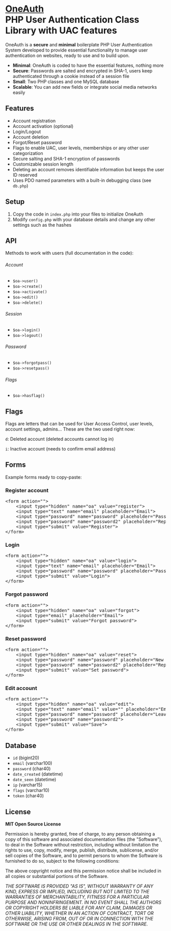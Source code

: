 # [OneAuth](https://github.com/luckyshot/OneAuth) <br>PHP User Authentication Class Library with UAC features

OneAuth is a **secure** and **minimal** boilerplate PHP User Authentication System developed to provide essential functionality to manage user authentication on websites, ready to use and to build upon.

* **Minimal**: OneAuth is coded to have the essential features, nothing more
* **Secure**: Passwords are salted and encrypted in SHA-1, users keep authenticated through a cookie instead of a session file
* **Small**: Two PHP classes and one MySQL database
* **Scalable**: You can add new fields or integrate social media networks easily


## Features

- Account registration
- Account activation (optional)
- Login/Logout
- Account deletion
- Forgot/Reset password
- Flags to enable UAC, user levels, memberships or any other user categorization
- Secure salting and SHA-1 encryption of passwords
- Customizable session length
- Deleting an account removes identifiable information but keeps the user ID reserved
- Uses PDO named parameters with a built-in debugging class (see <code>db.php</code>)

## Setup

1. Copy the code in <code>index.php</code> into your files to initialize OneAuth
2. Modify <code>config.php</code> with your database details and change any other settings such as the hashes

## API

Methods to work with users (full documentation in the code):

###### Account

- <code>$oa->user()</code>
- <code>$oa->create()</code>
- <code>$oa->activate()</code>
- <code>$oa->edit()</code>
- <code>$oa->delete()</code>

###### Session

- <code>$oa->login()</code>
- <code>$oa->logout()</code>

###### Password

- <code>$oa->forgotpass()</code>
- <code>$oa->resetpass()</code>

###### Flags

- <code>$oa->hasflag()</code>



## Flags

Flags are letters that can be used for User Access Control, user levels, account settings, admins&hellip; These are the two used right now:

<code>d</code>: Deleted account (deleted accounts cannot log in)

<code>i</code>: Inactive account (needs to confirm email address)


## Forms

Example forms ready to copy-paste:

### Register account

<pre>&lt;form action=""&gt;
	&lt;input type="hidden" name="oa" value="register"&gt;
	&lt;input type="text" name="email" placeholder="Email"&gt;
	&lt;input type="password" name="password" placeholder="Password"&gt;
	&lt;input type="password" name="password2" placeholder="Repeat password"&gt;
	&lt;input type="submit" value="Register"&gt;
&lt;/form&gt;</pre>

### Login

<pre>&lt;form action=""&gt;
	&lt;input type="hidden" name="oa" value="login"&gt;
	&lt;input type="text" name="email" placeholder="Email"&gt;
	&lt;input type="password" name="password" placeholder="Password"&gt;
	&lt;input type="submit" value="Login"&gt;
&lt;/form&gt;</pre>

### Forgot password

<pre>&lt;form action=""&gt;
	&lt;input type="hidden" name="oa" value="forgot"&gt;
	&lt;input type="email" placeholder="Email"&gt;
	&lt;input type="submit" value="Forgot password"&gt;
&lt;/form&gt;</pre>

### Reset password

<pre>&lt;form action=""&gt;
	&lt;input type="hidden" name="oa" value="reset"&gt;
	&lt;input type="password" name="password" placeholder="New password"&gt;
	&lt;input type="password" name="password2" placeholder="Repeat password"&gt;
	&lt;input type="submit" value="Set password"&gt;
&lt;/form&gt;</pre>

### Edit account

<pre>&lt;form action=""&gt;
	&lt;input type="hidden" name="oa" value="edit"&gt;
	&lt;input type="text" name="email" value="" placeholder="Email"&gt;
	&lt;input type="password" name="password" placeholder="Leave empty to keep current password"&gt;
	&lt;input type="password" name="password2"&gt;
	&lt;input type="submit" value="Save"&gt;
&lt;/form&gt;</pre>




## Database

* `id` (bigint20)
* `email` (varchar100)
* `password` (char40)
* `date_created` (datetime)
* `date_seen` (datetime)
* `ip` (varchar15)
* `flags` (varchar10)
* `token` (char40)





## License

**MIT Open Source License**

Permission is hereby granted, free of charge, to any person obtaining a copy of this software and associated documentation files (the "Software"), to deal in the Software without restriction, including without limitation the rights to use, copy, modify, merge, publish, distribute, sublicense, and/or sell copies of the Software, and to permit persons to whom the Software is furnished to do so, subject to the following conditions:

The above copyright notice and this permission notice shall be included in all copies or substantial portions of the Software.

_THE SOFTWARE IS PROVIDED "AS IS", WITHOUT WARRANTY OF ANY KIND, EXPRESS OR IMPLIED, INCLUDING BUT NOT LIMITED TO THE WARRANTIES OF MERCHANTABILITY, FITNESS FOR A PARTICULAR PURPOSE AND NONINFRINGEMENT. IN NO EVENT SHALL THE AUTHORS OR COPYRIGHT HOLDERS BE LIABLE FOR ANY CLAIM, DAMAGES OR OTHER LIABILITY, WHETHER IN AN ACTION OF CONTRACT, TORT OR OTHERWISE, ARISING FROM, OUT OF OR IN CONNECTION WITH THE SOFTWARE OR THE USE OR OTHER DEALINGS IN THE SOFTWARE._
